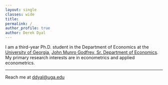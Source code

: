 ```yaml
---
layout: single
classes: wide
title: 
permalink: /
author_profile: true
author: Derek Dyal
---
```


I am a third-year Ph.D. student in the Department of Economics at the [University of Georgia](https://www.uga.edu/), [John Munro Godfrey, Sr. Department of Economics](https://www.terry.uga.edu/economics/). My primary research interests are in econometrics and applied econometrics. 

---

Reach me at <a href="mailto:ddyal@uga.edu">ddyal@uga.edu</a>

<br>
